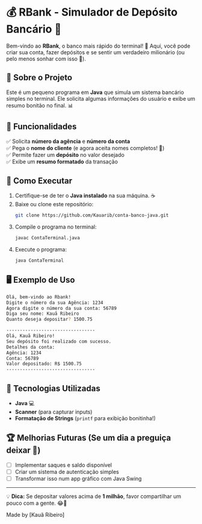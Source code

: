 # 💰 RBank - Simulador de Depósito Bancário 🏦

Bem-vindo ao **RBank**, o banco mais rápido do terminal! 🚀 Aqui, você pode criar sua conta, fazer depósitos e se sentir um verdadeiro milionário (ou pelo menos sonhar com isso 💸).

## 📌 Sobre o Projeto

Este é um pequeno programa em **Java** que simula um sistema bancário simples no terminal. Ele solicita algumas informações do usuário e exibe um resumo bonitão no final. 📊

## 🔧 Funcionalidades

✅ Solicita **número da agência** e **número da conta**  
✅ Pega o **nome do cliente** (e agora aceita nomes completos! 🥳)  
✅ Permite fazer um **depósito** no valor desejado  
✅ Exibe um **resumo formatado** da transação  

## 🚀 Como Executar

1. Certifique-se de ter o **Java instalado** na sua máquina. ☕  
2. Baixe ou clone este repositório:  
   ```sh
   git clone https://github.com/Kauarib/conta-banco-java.git
   ```
3. Compile o programa no terminal:  
   ```sh
   javac ContaTerminal.java
   ```
4. Execute o programa:  
   ```sh
   java ContaTerminal
   ```

## 🖥️ Exemplo de Uso

```sh
Olá, bem-vindo ao Rbank!
Digite o número da sua Agência: 1234
Agora digite o número da sua conta: 56789
Diga seu nome: Kauã Ribeiro
Quanto deseja depositar? 1500.75

---------------------------------
Olá, Kauã Ribeiro!
Seu depósito foi realizado com sucesso.
Detalhes da conta:
Agência: 1234
Conta: 56789
Valor depositado: R$ 1500.75
---------------------------------
```

## 🎯 Tecnologias Utilizadas

- **Java** 💻  
- **Scanner** (para capturar inputs)  
- **Formatação de Strings** (`printf` para exibição bonitinha!)  

## 🏆 Melhorias Futuras (Se um dia a preguiça deixar 🤣)

- [ ] Implementar saques e saldo disponível  
- [ ] Criar um sistema de autenticação simples  
- [ ] Transformar isso num app gráfico com Java Swing  

---

💡 **Dica:** Se depositar valores acima de **1 milhão**, favor compartilhar um pouco com a gente. 😂💸  

Made by [Kauã Ribeiro]  
